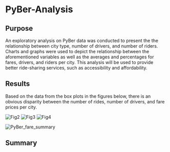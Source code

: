 # PyBer-Analysis

## Purpose
An exploratory analysis on PyBer data was conducted to present the the relationship between city type, number of drivers, and number of riders. Charts and graphs were used to depict the relationship between the aforementioned variables as well as the averages and percentages for fares, drivers, and riders per city. This analysis will be used to provide better ride-sharing services, such as accessibility and affordability.

## Results

Based on the data from the box plots in the figures below, there is an obvious disparity between the number of rides, number of drivers, and fare prices per city.

![Fig2](Fig2.png)
![Fig3](Fig3.png)
![Fig4](Fig4.png)

![PyBer_fare_summary](PyBer_fare_summary.png)


## Summary
